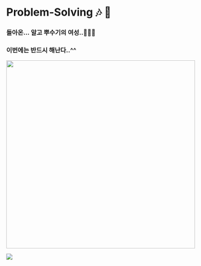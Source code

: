 # Problem-Solving 🎶 🎵

### 돌아온... 알고 뿌수기의 여성..👩🏻‍🎤
### 이번에는 반드시 해난다..^^

<img width="500" src="https://github.com/OneDay-OneAlgorithm/ChoiSeohyeon/assets/104755384/df19c92b-2998-4343-9ecb-f6bdf6b4ed79" />

![](https://api.mosu.blog/candosh/Problem-Solving?since=2024-07-01&until=2024-08-31)
